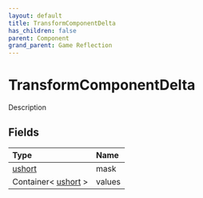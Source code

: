 ```yaml
---
layout: default
title: TransformComponentDelta
has_children: false
parent: Component
grand_parent: Game Reflection
---
```

# TransformComponentDelta
Description 

## Fields

| Type | Name |
|:----------|:--------------|
| [ushort](/riftbreaker-wiki/docs/game-reflection/enums/ushort/) | mask |
| Container< [ushort](/riftbreaker-wiki/docs/game-reflection/enums/ushort/) > | values |


